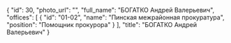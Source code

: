 {
    "id": 30,
    "photo_url": "",
    "full_name": "БОГАТКО Андрей Валерьевич",
    "offices": [
        {
            "id": "01-02",
            "name": "Пинская межрайонная прокуратура",
            "position": "Помощник прокурора"
        }
    ],
    "title": "БОГАТКО Андрей Валерьевич"
}